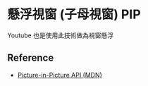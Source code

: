 # 懸浮視窗 (子母視窗) PIP

Youtube 也是使用此技術做為視窗懸浮

## Reference

- [Picture-in-Picture API (MDN)](https://developer.mozilla.org/en-US/docs/Web/API/Picture-in-Picture_API)
